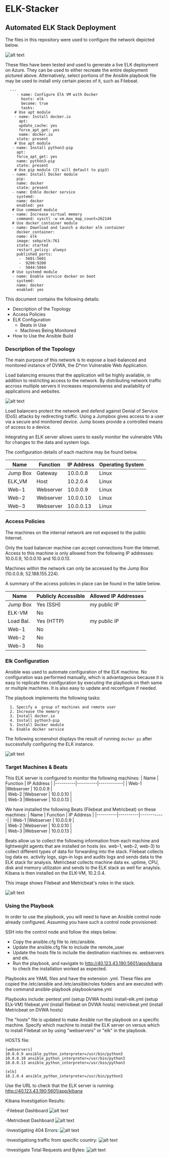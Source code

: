 # ELK-Stacker
## Automated ELK Stack Deployment

The files in this repository were used to configure the network depicted below.

![alt text](https://github.com/ddepeppe/ELK-Stacker/blob/main/Diagrams/Red-Team-Resource-Group-ELK-Stack.png "Diagram")

These files have been tested and used to generate a live ELK deployment on Azure. They can be used to either recreate the entire deployment pictured above. Alternatively, select portions of the Ansible playbook file may be used to install only certain pieces of it, such as Filebeat.

  
      ---
         - name: Configure Elk VM with Docker
           hosts: elk
           become: true
           tasks:
        # Use apt module
        - name: Install docker.io
          apt:
          update_cache: yes
          force_apt_get: yes
          name: docker.io
         state: present
        # Use apt module
       - name: Install python3-pip
         apt:
         force_apt_get: yes
         name: python3-pip
         state: present
        # Use pip module (It will default to pip3)
       - name: Install Docker module
         pip:
         name: docker
         state: present
       - name: Enble docker service
         systemd:
         name: docker
         enabled: yes
       # Use command module
       - name: Increase virtual memory
         command: sysctl -w vm.max_map_count=262144
       # Use docker_container module
       - name: Download and launch a docker elk container
         docker_container:
         name: elk
         image: sebp/elk:761
         state: started
         restart_policy: always
         published_ports:
          -  5601:5601
          -  9200:9200
          -  5044:5044
       # Use systemd module
       - name: Enable service docker on boot
         systemd:
         name: docker
         enabled: yes
   

This document contains the following details:
- Description of the Topology
- Access Policies
- ELK Configuration
  - Beats in Use
  - Machines Being Monitored
- How to Use the Ansible Build


### Description of the Topology

The main purpose of this network is to expose a load-balanced and monitored instance of DVWA, the D*mn Vulnerable Web Application.   

Load balancing ensures that the application will be highly available, in addition to restricting access to the network.  By distributing network traffic accross 
multiple servers it increases responsivenss and availability of applications and websites.

![alt text](https://github.com/ddepeppe/ELK-Stacker/blob/main/Images/LoadBalancer.png)

Load balancers protect the network and defend against Denial of Service (DoS) attacks by redirecting traffic.  Using a Jumpbox gives access to a user via a secure and 
monitored device.  Jump boxes provide a controlled means of access to a device.  

Integrating an ELK server allows users to easily monitor the vulnerable VMs for changes to the data and system logs. 

The configuration details of each machine may be found below.

| Name     | Function | IP Address | Operating System |
|----------|----------|------------|------------------|
| Jump Box | Gateway  | 10.0.0.8   |     Linux        |
| ELK_VM   | Host     | 10.2.0.4   |     Linux        |  
| Web-1    |Webserver | 10.0.0.9   |     Linux        |
| Web-2    |Webserver | 10.0.0.10  |     Linux        |
| Web-3    |Webserver | 10.0.0.13  |     Linux        |

### Access Policies

The machines on the internal network are not exposed to the public Internet. 

Only the load balancer machine can accept connections from the Internet. Access to this machine is only allowed from the following IP addresses: 10.0.0.9, 10.0.0.10 and 10.0.0.13.

Machines within the network can only be accessed by the Jump Box (10.0.0.8; 52.188.155.224).

A summary of the access policies in place can be found in the table below.

| Name     | Publicly Accessible | Allowed IP Addresses |
|----------|---------------------|----------------------|
|Jump Box  | Yes (SSH)           | my public IP         |
|ELK-VM    | No                  |                      |
|Load Bal. | Yes (HTTP)          | my public IP         |
|Web-1     | No                  |                      |
|Web-2     | No                  |                      |
|Web-3     | No                  |                      |

### Elk Configuration

Ansible was used to automate configuration of the ELK machine. No configuration was performed manually, which is advantageous because it is easy to replicate the conifguration by executing the playbook on theh same or multiple machines.  It is also easy to update and reconfigure if needed.

The playbook implements the following tasks:

      1. Specify a  group of machines and remote user
      2. Increase the memory
      3. Install docker.io
      4. Install python3-pip
      5. Install Docker module
      6. Enable docker service
           
The following screenshot displays the result of running `docker ps` after successfully configuring the ELK instance.

![alt text](https://github.com/ddepeppe/ELK-Stacker/blob/main/Images/docker-ps.png)

### Target Machines & Beats
This ELK server is configured to monitor the following machines: 
| Name     | Function | IP Address | 
|----------|----------|------------|
| Web-1    |Webserver | 10.0.0.9   |    
| Web-2    |Webserver | 10.0.0.10  |    
| Web-3    |Webserver | 10.0.0.13  |   

We have installed the following Beats (Filebeat and Metricbeat) on these machines: 
| Name     | Function | IP Address | 
|----------|----------|------------|
| Web-1    |Webserver | 10.0.0.9   |    
| Web-2    |Webserver | 10.0.0.10  |    
| Web-3    |Webserver | 10.0.0.13  |   

Beats allow us to collect the following information from each machine and lightweight agents that are installed on hosts (ex. web-1, web-2, web-3) to collect different types of data for forwarding into the stack. Filebeat collects log data ex. activity logs, sign-in logs and audits logs and sends data to the ELK stack for analysis.  Metricbeat collects machine data ex. uptime, CPU, disk and memory utilizaton and sends to the ELK stack as well for anaylsis. Kibana is then installed on the ELK-VM, 10.2.0.4.

This image shows Filebeat and Metricbeat's roles in the stack.

![alt text](https://github.com/ddepeppe/ELK-Stacker/blob/main/Images/AzureIntegrationArchitecture.png)

### Using the Playbook
In order to use the playbook, you will need to have an Ansible control node already configured. Assuming you have such a control node provisioned: 

SSH into the control node and follow the steps below:
- Copy the ansible.cfg file to /etc/ansible.
- Update the ansible.cfg file to include the remote_user 
- Update the hosts file to include the destination machines ex. webservers and elk.
- Run the playbook, and navigate to http://40.123.43.190:5601/app/kibana to check the installation worked as expected.

Playbooks are YAML files and have the extension .yml.  These files are copied the /etc/ansible and /etc/ansible/roles folders and are executed with the command ansible-playbook playbookname.yml


 Playbooks include:
 pentest.yml (setup DVWA hosts)
 install-elk.yml (setup ELk-VM)
 filebeat.yml (install filebeat on DVWA hosts)
 metricbeat.yml (install Metricbeat on DVWA hosts)

The "hosts" file is updated to make Ansible run the playbook on a specific machine. Specify which machine to install the ELK server on versus which to install Filebeat on by using "webservers" or "elk" in the playbook. 
 
 HOSTS file:
 
    [webservers]
    10.0.0.9 ansible_python_interpreter=/usr/bin/python3
    10.0.0.10 ansible_python_interpreter=/usr/bin/python3
    10.0.0.13 ansible_python_interpreter=/usr/bin/python3

    [elk]
    10.2.0.4 ansible_python_interpreter=/usr/bin/python3


Use the URL to check that the ELK server is running: http://40.123.43.190:5601/app/kibana

Kibana Investigation Results:

-Filebeat Dashboard
![alt text](https://github.com/ddepeppe/ELK-Stacker/blob/main/Images/Filebeat-Dashboard.png)

-Metricbeat Dashboard
![alt text](https://github.com/ddepeppe/ELK-Stacker/blob/main/Images/Metricbeat-Dashboard.png)

-Investigating 404 Errors:
![alt text](https://github.com/ddepeppe/ELK-Stacker/blob/main/Images/KibanaLog404Errors.png)

-Investigationg traffic from specific country:
![alt text](https://github.com/ddepeppe/ELK-Stacker/blob/main/Images/Kibana-Unique-Visitors-India.png)

-Investigate Total Requests and Bytes: 
![alt text](https://github.com/ddepeppe/ELK-Stacker/blob/main/Images/Kibana.png)


